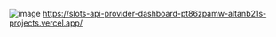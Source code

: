 ![image](https://github.com/user-attachments/assets/7c13c351-4e45-44f1-8499-3fd95d097c58)
https://slots-api-provider-dashboard-pt86zpamw-altanb21s-projects.vercel.app/
